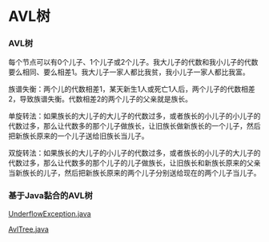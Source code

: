 # AVL树

### AVL树

每个节点可以有0个儿子、1个儿子或2个儿子。我大儿子的代数和我小儿子的代数要么相同、要么相差1。我大儿子一家人都比我贫，我小儿子一家人都比我富。

族谱失衡：两个儿的代数相差1，某天新生1人或死亡1人后，两个儿子的代数相差2，导致族谱失衡。代数相差2的两个儿子的父亲就是族长。

单旋转法：如果族长的大儿子的大儿子的代数过多，或者族长的小儿子的小儿子的代数过多，那么让代数多的那个儿子做族长，让旧族长做新族长的一个儿子，然后把新族长原来的一个儿子送给旧族长当儿子。

双旋转法：如果族长的大儿子的小儿子的代数过多，或者族长的小儿子的大儿子的代数过多，那么让代数多的那个儿子的儿子做族长，让旧族长和新族长原来的父亲当新族长的儿子，然后把新族长原来的两个儿子分别送给现在的两个儿子当儿子。

### 基于Java黏合的AVL树

[UnderflowException.java](http://users.cs.fiu.edu/~weiss/dsaajava3/code/UnderflowException.java)

[AvlTree.java](http://users.cs.fiu.edu/~weiss/dsaajava3/code/AvlTree.java)
